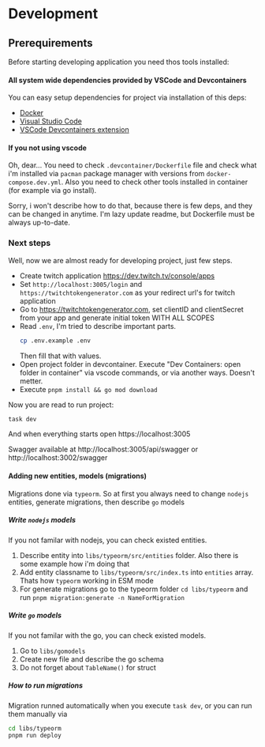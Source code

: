 # Development

## Prerequirements

Before starting developing application you need thos tools installed:

#### All system wide dependencies provided by VSCode and Devcontainers

You can easy setup dependencies for project via installation of this deps:

- [Docker](https://docs.docker.com/engine/)
- [Visual Studio Code](https://code.visualstudio.com/)
- [VSCode Devcontainers extension](https://marketplace.visualstudio.com/items?itemName=ms-vscode-remote.remote-containers)

#### If you not using vscode

Oh, dear... You need to check `.devcontainer/Dockerfile` file and check what i'm installed via `pacman` package manager
with versions from `docker-compose.dev.yml`. Also you need to check other tools installed in container (for example via
go install).

Sorry, i won't describe how to do that, because there is few deps, and they can be changed in anytime. I'm lazy update
readme, but Dockerfile must be always up-to-date.

### Next steps

Well, now we are almost ready for developing project, just few steps.

- Create twitch application https://dev.twitch.tv/console/apps
- Set `http://localhost:3005/login` and `https://twitchtokengenerator.com` as your redirect url's for twitch application
- Go to https://twitchtokengenerator.com, set clientID and clientSecret from your app and generate initial token WITH
  ALL SCOPES
- Read `.env`, I'm tried to describe important parts.
    ```bash
    cp .env.example .env
    ```
  Then fill that with values.
- Open project folder in devcontainer. Execute "Dev Containers: open folder in container" via vscode commands, or via
  another ways. Doesn't metter.
- Execute `pnpm install && go mod download`

Now you are read to run project:

```bash
task dev
```

And when everything starts open https://localhost:3005

Swagger available at http://localhost:3005/api/swagger or http://localhost:3002/swagger

#### Adding new entities, models (migrations)

Migrations done via `typeorm`. So at first you always need to change `nodejs` entities, generate migrations, then
describe `go` models

##### Write `nodejs` models

If you not familar with nodejs, you can check existed entities.

1. Describe entity into `libs/typeorm/src/entities` folder. Also there is some example how i'm doing that
2. Add entity classname to `libs/typeorm/src/index.ts` into `entities` array. Thats how `typeorm` working in ESM mode
3. For generate migrations go to the typeorm folder `cd libs/typeorm` and
   run `pnpm migration:generate -n NameForMigration`

##### Write `go` models

If you not familar with the go, you can check existed models.

1. Go to `libs/gomodels`
2. Create new file and describe the go schema
3. Do not forget about `TableName()` for struct

##### How to run migrations

Migration runned automatically when you execute `task dev`, or you can run them manually via

```bash
cd libs/typeorm
pnpm run deploy
``` 
